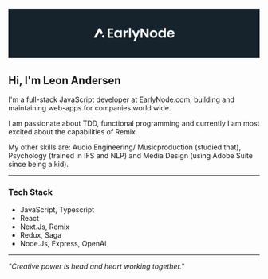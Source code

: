 [![Visit EarlyNode.com!](https://github.com/leonAndersen/leonAndersen/raw/ef4a4c69b6840e272002d205400a2ef4349b8cf6/EarlyNode-banner.png)](https://earlynode.com/)

## Hi, I'm Leon Andersen

I'm a full-stack JavaScript developer at EarlyNode.com, building and maintaining web-apps for companies world wide.

I am passionate about TDD, functional programming and currently I am most excited about the capabilities of Remix.

My other skills are: Audio Engineering/ Musicproduction (studied that), Psychology (trained in IFS and NLP) and Media Design (using Adobe Suite since being a kid).

---
### Tech Stack
- JavaScript, Typescript
- React
- Next.Js, Remix
- Redux, Saga
- Node.Js, Express, OpenAi
---

_"Creative power is head and heart working together."_
